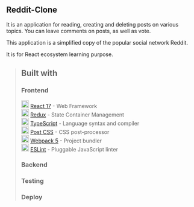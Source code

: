 
## Reddit-Clone
It is an application for reading, creating and deleting posts on various topics. You can leave comments on posts, as well as vote. 

This application is a simplified copy of the popular social network Reddit. 

It is for React ecosystem learning purpose. 


> ## Built with
> ### Frontend
> <img alt="" width="20" height="20" src="https://camo.githubusercontent.com/b0c01c651350ad593a116259c5fe35b118f895a0c7bee0b1c0dc0c79a024b02f/68747470733a2f2f72656163746a732e6f72672f66617669636f6e2e69636f"> [React 17](https://reactjs.org/) - Web Framework  
<img alt="" width="20" height="20"  src="https://camo.githubusercontent.com/aa7c752a028133f5d0222ddebae1f925c26ecc999e3f1e0689a04b0cbeb94ded/68747470733a2f2f72656475782e6a732e6f72672f696d672f66617669636f6e2f66617669636f6e2e69636f"> [Redux](https://reactjs.org/) - State Container Management  
<img alt="" width="20" height="20" src="https://camo.githubusercontent.com/8fd0e8b01587de590017c247195d5b4a8fd33bb53fc6cd71fc40689fbd2d7b57/68747470733a2f2f7777772e747970657363726970746c616e672e6f72672f66617669636f6e2d33327833322e706e67"> [TypeScript](https://www.typescriptlang.org/) - Language syntax and compiler  
<img alt="" width="20" height="20" src="https://user-images.githubusercontent.com/10351028/137503210-08f6c4bb-ec6b-4c11-9418-ebe80d724412.png"> [Post CSS](https://postcss.org/) - CSS post-processor  
<img alt="" width="20" height="20" src="https://camo.githubusercontent.com/88be413edda17e269ad9fc210218a5640e09f6f6b5f25b5fe84093c26501cdd3/68747470733a2f2f7765627061636b2e6a732e6f72672f69636f6e5f313932783139322e706e67"> [Webpack 5](https://webpack.js.org/) - Project bundler  
<img alt="" width="20" height="20" src="https://user-images.githubusercontent.com/31656183/136399478-f6182c75-065e-4f68-8f51-ee221e26197a.png"> [ESLint](https://eslint.org/) - Pluggable JavaScript linter
> 
> ### Backend
> 
> ### Testing
> 
> ### Deploy


